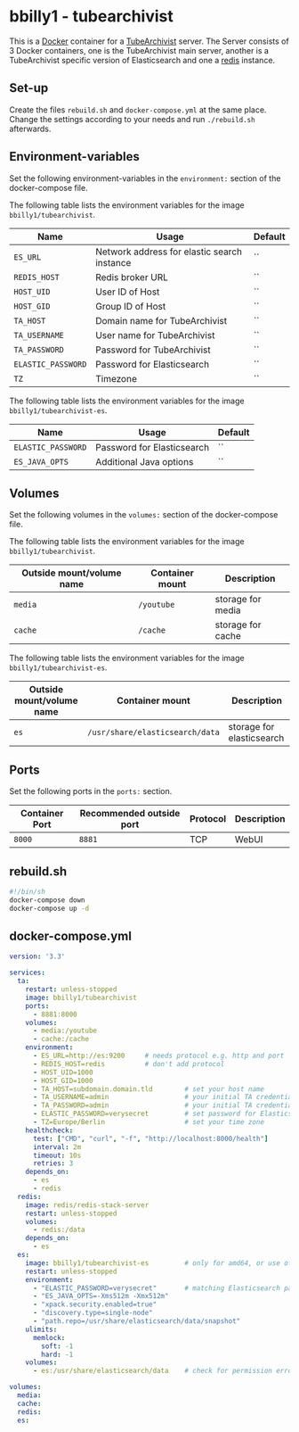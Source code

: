 # bbilly1 - tubearchivist

This is a [Docker](/wiki/docker.md) container for a [TubeArchivist](/wiki/tubearchivist.md)
server.
The Server consists of 3 Docker containers, one is the TubeArchivist main server, another is a
TubeArchivist specific version of Elasticsearch and one a [redis](/wiki/docker/redis.md) instance.

## Set-up

Create the files `rebuild.sh` and `docker-compose.yml` at the same place.
Change the settings according to your needs and run `./rebuild.sh` afterwards.

## Environment-variables

Set the following environment-variables in the `environment:` section of the
docker-compose file.

The following table lists the environment variables for the image `bbilly1/tubearchivist`.

| Name               | Usage                                       | Default |
| -------------------| ------------------------------------------- | ------- |
| `ES_URL`           | Network address for elastic search instance | ``      |
| `REDIS_HOST`       | Redis broker URL                            | ``      |
| `HOST_UID`         | User ID of Host                             | ``      |
| `HOST_GID`         | Group ID of Host                            | ``      |
| `TA_HOST`          | Domain name for TubeArchivist               | ``      |
| `TA_USERNAME`      | User name for TubeArchivist                 | ``      |
| `TA_PASSWORD`      | Password for TubeArchivist                  | ``      |
| `ELASTIC_PASSWORD` | Password for Elasticsearch                  | ``      |
| `TZ`               | Timezone                                    | ``      |

The following table lists the environment variables for the image `bbilly1/tubearchivist-es`.

| Name               | Usage                                       | Default |
| -------------------| ------------------------------------------- | ------- |
| `ELASTIC_PASSWORD` | Password for Elasticsearch                  | ``      |
| `ES_JAVA_OPTS`     | Additional Java options                     | ``      |

## Volumes

Set the following volumes in the `volumes:` section of the docker-compose file.

The following table lists the environment variables for the image `bbilly1/tubearchivist`.

| Outside mount/volume name | Container mount          | Description                 |
| ------------------------- | ------------------------ | --------------------------- |
| `media`                   | `/youtube`               | storage for media           |
| `cache`                   | `/cache`                 | storage for cache           |

The following table lists the environment variables for the image `bbilly1/tubearchivist-es`.

| Outside mount/volume name | Container mount                 | Description                 |
| ------------------------- | ------------------------------- | --------------------------- |
| `es`                      | `/usr/share/elasticsearch/data` | storage for elasticsearch   |

## Ports

Set the following ports in the `ports:` section.

| Container Port | Recommended outside port | Protocol | Description |
| -------------- | ------------------------ | -------- | ----------- |
| `8000`         | `8881`                   | TCP      | WebUI       |

## rebuild.sh

```sh
#!/bin/sh
docker-compose down
docker-compose up -d
```

## docker-compose.yml

```yml
version: '3.3'

services:
  ta:
    restart: unless-stopped
    image: bbilly1/tubearchivist
    ports:
      - 8881:8000
    volumes:
      - media:/youtube
      - cache:/cache
    environment:
      - ES_URL=http://es:9200     # needs protocol e.g. http and port
      - REDIS_HOST=redis          # don't add protocol
      - HOST_UID=1000
      - HOST_GID=1000
      - TA_HOST=subdomain.domain.tld        # set your host name
      - TA_USERNAME=admin                   # your initial TA credentials
      - TA_PASSWORD=admin                   # your initial TA credentials
      - ELASTIC_PASSWORD=verysecret         # set password for Elasticsearch
      - TZ=Europe/Berlin                    # set your time zone
    healthcheck:
      test: ["CMD", "curl", "-f", "http://localhost:8000/health"]
      interval: 2m
      timeout: 10s
      retries: 3
    depends_on:
      - es
      - redis
  redis:
    image: redis/redis-stack-server
    restart: unless-stopped
    volumes:
      - redis:/data
    depends_on:
      - es
  es:
    image: bbilly1/tubearchivist-es         # only for amd64, or use official es 8.9.0
    restart: unless-stopped
    environment:
      - "ELASTIC_PASSWORD=verysecret"       # matching Elasticsearch password
      - "ES_JAVA_OPTS=-Xms512m -Xmx512m"
      - "xpack.security.enabled=true"
      - "discovery.type=single-node"
      - "path.repo=/usr/share/elasticsearch/data/snapshot"
    ulimits:
      memlock:
        soft: -1
        hard: -1
    volumes:
      - es:/usr/share/elasticsearch/data    # check for permission error when using bind mount, see readme

volumes:
  media:
  cache:
  redis:
  es:
```
